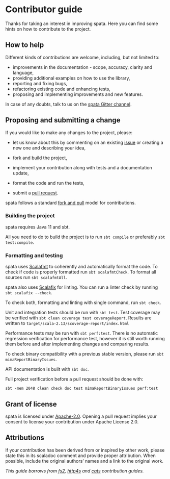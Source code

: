 Contributor guide
=================

Thanks for taking an interest in improving spata. Here you can find some hints on how to contribute to the project.

How to help
-----------

Different kinds of contributions are welcome, including, but not limited to:
*   improvements in the documentation - scope, accuracy, clarity and language,
*   providing additional examples on how to use the library,
*   reporting and fixing bugs,
*   refactoring existing code and enhancing tests,
*   proposing and implementing improvements and new features.

In case of any doubts, talk to us on the [spata Gitter channel](https://gitter.im/fingo-spata/community).

Proposing and submitting a change
---------------------------------

If you would like to make any changes to the project, please:

*   let us know about this by commenting on an existing [issue](https://github.com/sovt/spata/issues)
    or creating a new one and describing your idea,

*   fork and build the project,

*   implement your contribution along with tests and a documentation update,

*   format the code and run the tests,

*   submit a [pull request](https://docs.github.com/en/github/collaborating-with-issues-and-pull-requests/creating-a-pull-request-from-a-fork).

spata follows a standard [fork and pull](https://guides.github.com/activities/forking/) model for contributions.

### Building the project

spata requires Java 11 and sbt.

All you need to do to build the project is to run `sbt compile` or preferably `sbt test:compile`.

### Formatting and testing

spata uses [Scalafmt](https://scalameta.org/scalafmt/) to coherently and automatically format the code.
To check if code is properly formatted run `sbt scalafmtCheck`. To format all sources run `sbt scalafmtAll`.

spata also uses [Scalafix](https://scalacenter.github.io/scalafix/) for linting.
You can run a linter check by running `sbt scalafix --check`.

To check both, formatting and linting with single command, run `sbt check`.

Unit and integration tests should be run with `sbt test`.
Test coverage may be verified with `sbt clean coverage test coverageReport`.
Results are written to `target/scala-2.13/scoverage-report/index.html`

Performance tests may be run with `sbt perf:test`.
There is no automatic regression verification for performance test,
however it is still worth running them before and after implementing changes and comparing results.

To check binary compatibility with a previous stable version, please run `sbt mimaReportBinaryIssues`.

API documentation is built with `sbt doc`.

Full project verification before a pull request should be done with:
```shell
sbt -mem 2048 clean check doc test mimaReportBinaryIssues perf:test
```

Grant of license
----------------
spata is licensed under [Apache-2.0](https://github.com/sovt/spata/blob/master/LICENSE).
Opening a pull request implies your consent to license your contribution under Apache License 2.0.

Attributions
------------

If your contribution has been derived from or inspired by other work,
please state this in its scaladoc comment and provide proper attribution.
When possible, include the original authors’ names and a link to the original work.

*This guide borrows from [fs2](https://github.com/typelevel/fs2/blob/main/CONTRIBUTING.md),
[http4s](https://github.com/http4s/http4s/blob/master/CONTRIBUTING.md) and
[cats](https://github.com/typelevel/cats/blob/master/CONTRIBUTING.md) contribution guides.*
